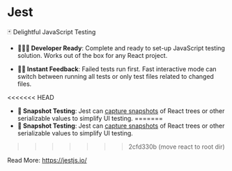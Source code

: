 # Jest

🃏 Delightful JavaScript Testing

- **👩🏻‍💻 Developer Ready**: Complete and ready to set-up JavaScript testing solution. Works out of the box for any React project.

- **🏃🏽 Instant Feedback**: Failed tests run first. Fast interactive mode can switch between running all tests or only test files related to changed files.

<<<<<<< HEAD
- **📸 Snapshot Testing**: Jest can [capture snapshots](https://jestjs.io/docs/snapshot-testing) of React trees or other serializable values to simplify UI testing.
=======
- **📸 Snapshot Testing**: Jest can [capture snapshots](https://jestjs.io/docs/snapshot-testing.html) of React trees or other serializable values to simplify UI testing.
>>>>>>> 2cfd330b (move react to root dir)

Read More: https://jestjs.io/
